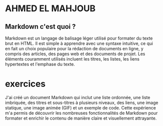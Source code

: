 # AHMED EL MAHJOUB
## Markdown c'est quoi ? 
Markdown est un langage de balisage léger utilisé pour formater du texte brut en HTML. Il est simple à apprendre avec une syntaxe intuitive, ce qui en fait un choix populaire pour la rédaction de documents en ligne, y compris des articles, des pages web et des documents de projet. Les éléments couramment utilisés incluent les titres, les listes, les liens hypertextes et l'emphase du texte.
 
 # exercices 
 J'ai créé un document Markdown qui inclut une liste ordonnée, une liste imbriquée, des titres et sous-titres à plusieurs niveaux, des liens, une image statique, une image animée (GIF) et un exemple de code. Cette expérience m'a permis de découvrir les nombreuses fonctionnalités de Markdown pour formater et enrichir le contenu de manière claire et visuellement attrayante.